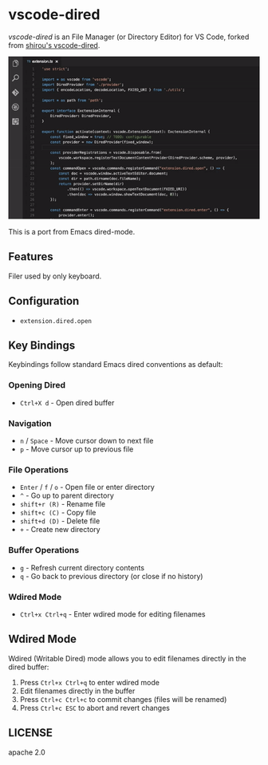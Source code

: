 # vscode-dired

*vscode-dired* is an File Manager (or Directory Editor) for VS Code, forked from [shirou's vscode-dired](https://github.com/shirou/vscode-dired).

![vscode-dired Demo](https://github.com/at-ishikawa/vscode-dired/raw/master/vscode-dired.gif)

This is a port from Emacs dired-mode.

## Features

Filer used by only keyboard.

## Configuration

- `extension.dired.open`

## Key Bindings

Keybindings follow standard Emacs dired conventions as default:

### Opening Dired
- `Ctrl+X d` - Open dired buffer

### Navigation
- `n` / `Space` - Move cursor down to next file
- `p` - Move cursor up to previous file

### File Operations
- `Enter` / `f` / `o` - Open file or enter directory
- `^` - Go up to parent directory
- `shift+r (R)` - Rename file
- `shift+c (C)` - Copy file
- `shift+d (D)` - Delete file
- `+` - Create new directory

### Buffer Operations
- `g` - Refresh current directory contents
- `q` - Go back to previous directory (or close if no history)

### Wdired Mode

- `Ctrl+x Ctrl+q` - Enter wdired mode for editing filenames

## Wdired Mode

Wdired (Writable Dired) mode allows you to edit filenames directly in the dired buffer:

1. Press `Ctrl+x Ctrl+q` to enter wdired mode
2. Edit filenames directly in the buffer
3. Press `Ctrl+c Ctrl+c` to commit changes (files will be renamed)
4. Press `Ctrl+c ESC` to abort and revert changes

## LICENSE

apache 2.0
